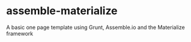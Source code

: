 # assemble-materialize
A basic one page template using Grunt, Assemble.io and the Materialize framework
